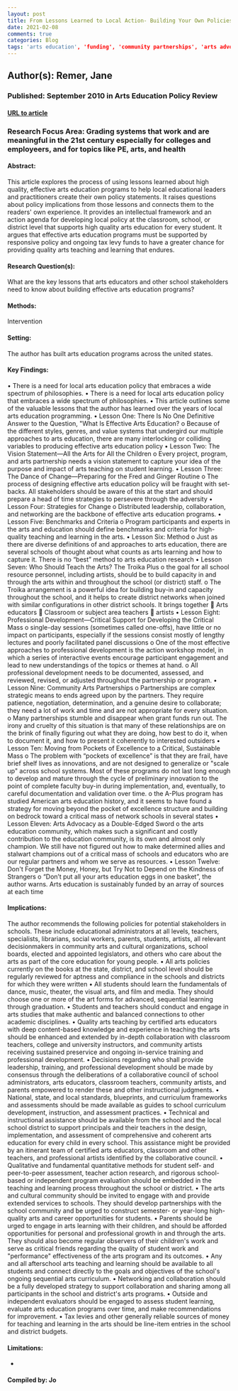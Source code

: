 ```yaml
---
layout: post
title: From Lessons Learned to Local Action- Building Your Own Policies for Effective Arts Education
date: 2021-02-08
comments: true
categories: Blog
tags: 'arts education', 'funding', 'community partnerships', 'arts advocacy', 'vision', 'leadership'
---
```


## Author(s): Remer, Jane

### Published: September 2010 in Arts Education Policy Review

#### [URL to article](http://eds.b.ebscohost.com.proxy.uchicago.edu/eds/detail/detail?vid=2&sid=0d3ecfdf-056c-4f1e-8ee3-4af4923631f2%40pdc-v-sessmgr01&bdata=JnNpdGU9ZWRzLWxpdmUmc2NvcGU9c2l0ZQ%3d%3d#AN=49125256&db=eue)

### Research Focus Area: Grading systems that work and are meaningful in the 21st century especially for colleges and employeers, and for topics like PE, arts, and health

#### Abstract:
This article explores the process of using lessons learned about high quality, effective arts education programs to help local educational leaders and practitioners create their own policy statements. It raises questions about policy implications from those lessons and connects them to the readers' own experience. It provides an intellectual framework and an action agenda for developing local policy at the classroom, school, or district level that supports high quality arts education for every student. It argues that effective arts education programs must be supported by responsive policy and ongoing tax levy funds to have a greater chance for providing quality arts teaching and learning that endures.


#### Research Question(s):
What are the key lessons that arts educators and other school stakeholders need to know about building effective arts education programs?


#### Methods:
Intervention


#### Setting:
The author has built arts education programs across the united states.


#### Key Findings:
• There is a need for local arts education policy that embraces a wide spectrum of philosophies. • There is a need for local arts education policy that embraces a wide spectrum of philosophies. • This article outlines some of the valuable lessons that the author has learned over the years of local arts education programming. • Lesson One: There Is No One Definitive Answer to the Question, "What Is Effective Arts Education? o Because of the different styles, genres, and value systems that undergird our multiple approaches to arts education, there are many interlocking or colliding variables to producing effective arts education policy • Lesson Two: The Vision Statement—All the Arts for All the Children o Every project, program, and arts partnership needs a vision statement to capture your idea of the purpose and impact of arts teaching on student learning. • Lesson Three: The Dance of Change—Preparing for the Fred and Ginger Routine o The process of designing effective arts education policy will be fraught with set-backs. All stakeholders should be aware of this at the start and should prepare a head of time strategies to persevere through the adversity • Lesson Four: Strategies for Change o Distributed leadership, collaboration, and networking are the backbone of effective arts education programs. • Lesson Five: Benchmarks and Criteria o Program participants and experts in the arts and education should define benchmarks and criteria for high-quality teaching and learning in the arts. • Lesson Six: Method o Just as there are diverse definitions of and approaches to arts education, there are several schools of thought about what counts as arts learning and how to capture it. There is no “best” method to arts education research • Lesson Seven: Who Should Teach the Arts? The Troika Plus o the goal for all school resource personnel, including artists, should be to build capacity in and through the arts within and throughout the school (or district) staff. o The Troika arrangement is a powerful idea for building buy-in and capacity throughout the school, and it helps to create district networks when joined with similar configurations in other district schools. It brings together  Arts educators  Classroom or subject area teachers  artists • Lesson Eight: Professional Development—Critical Support for Developing the Critical Mass o single-day sessions (sometimes called one-offs), have little or no impact on participants, especially if the sessions consist mostly of lengthy lectures and poorly facilitated panel discussions o One of the most effective approaches to professional development is the action workshop model, in which a series of interactive events encourage participant engagement and lead to new understandings of the topics or themes at hand. o All professional development needs to be documented, assessed, and reviewed, revised, or adjusted throughout the partnership or program. • Lesson Nine: Community Arts Partnerships o Partnerships are complex strategic means to ends agreed upon by the partners. They require patience, negotiation, determination, and a genuine desire to collaborate; they need a lot of work and time and are not appropriate for every situation. o Many partnerships stumble and disappear when grant funds run out. The irony and cruelty of this situation is that many of these relationships are on the brink of finally figuring out what they are doing, how best to do it, when to document it, and how to present it coherently to interested outsiders • Lesson Ten: Moving from Pockets of Excellence to a Critical, Sustainable Mass o The problem with “pockets of excellence” is that they are frail, have brief shelf lives as innovations, and are not designed to generalize or "scale up" across school systems. Most of these programs do not last long enough to develop and mature through the cycle of preliminary innovation to the point of complete faculty buy-in during implementation, and, eventually, to careful documentation and validation over time. o the A-Plus program has studied American arts education history, and it seems to have found a strategy for moving beyond the pocket of excellence structure and building on bedrock toward a critical mass of network schools in several states • Lesson Eleven: Arts Advocacy as a Double-Edged Sword o the arts education community, which makes such a significant and costly contribution to the education community, is its own and almost only champion. We still have not figured out how to make determined allies and stalwart champions out of a critical mass of schools and educators who are our regular partners and whom we serve as resources. • Lesson Twelve: Don't Forget the Money, Honey, but Try Not to Depend on the Kindness of Strangers o “Don’t put all your arts education eggs in one basket”, the author warns. Arts education is sustainably funded by an array of sources at each time 


#### Implications:
The author recommends the following policies for potential stakeholders in schools. These include educational administrators at all levels, teachers, specialists, librarians, social workers, parents, students, artists, all relevant decisionmakers in community arts and cultural organizations, school boards, elected and appointed legislators, and others who care about the arts as part of the core education for young people. • All arts policies currently on the books at the state, district, and school level should be regularly reviewed for aptness and compliance in the schools and districts for which they were written • All students should learn the fundamentals of dance, music, theater, the visual arts, and film and media. They should choose one or more of the art forms for advanced, sequential learning through graduation. • Students and teachers should conduct and engage in arts studies that make authentic and balanced connections to other academic disciplines. • Quality arts teaching by certified arts educators with deep content-based knowledge and experience in teaching the arts should be enhanced and extended by in-depth collaboration with classroom teachers, college and university instructors, and community artists receiving sustained preservice and ongoing in-service training and professional development. • Decisions regarding who shall provide leadership, training, and professional development should be made by consensus through the deliberations of a collaborative council of school administrators, arts educators, classroom teachers, community artists, and parents empowered to render these and other instructional judgments. • National, state, and local standards, blueprints, and curriculum frameworks and assessments should be made available as guides to school curriculum development, instruction, and assessment practices. • Technical and instructional assistance should be available from the school and the local school district to support principals and their teachers in the design, implementation, and assessment of comprehensive and coherent arts education for every child in every school. This assistance might be provided by an itinerant team of certified arts educators, classroom and other teachers, and professional artists identified by the collaborative council. • Qualitative and fundamental quantitative methods for student self- and peer-to-peer assessment, teacher action research, and rigorous school-based or independent program evaluation should be embedded in the teaching and learning process throughout the school or district. • The arts and cultural community should be invited to engage with and provide extended services to schools. They should develop partnerships with the school community and be urged to construct semester- or year-long high-quality arts and career opportunities for students. • Parents should be urged to engage in arts learning with their children, and should be afforded opportunities for personal and professional growth in and through the arts. They should also become regular observers of their children's work and serve as critical friends regarding the quality of student work and "performance" effectiveness of the arts program and its outcomes. • Any and all afterschool arts teaching and learning should be available to all students and connect directly to the goals and objectives of the school's ongoing sequential arts curriculum. • Networking and collaboration should be a fully developed strategy to support collaboration and sharing among all participants in the school and district's arts programs. • Outside and independent evaluators should be engaged to assess student learning, evaluate arts education programs over time, and make recommendations for improvement. • Tax levies and other generally reliable sources of money for teaching and learning in the arts should be line-item entries in the school and district budgets. 


#### Limitations:
-


#### Compiled by: Jo

